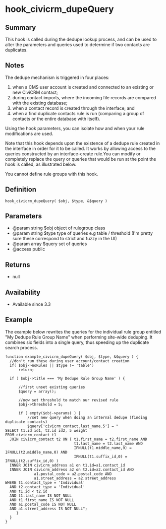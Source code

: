 # hook_civicrm_dupeQuery

## Summary

This hook is called during the dedupe lookup process, and can be used to
alter the parameters and queries used to determine if two contacts are
duplicates.

## Notes

The dedupe mechanism is triggered in four places:

1.  when a CMS user account is created and connected to an existing or
    new CiviCRM contact;
2.  during contact imports, where the incoming file records are compared
    with the existing database;
3.  when a contact record is created through the interface; and
4.  when a find duplicate contacts rule is run (comparing a group of
    contacts or the entire database with itself).

Using the hook parameters, you can isolate how and when your rule
modifications are used.

Note that this hook depends upon the existence of a dedupe rule created
in the interface in order for it to be called. It works by allowing
access to the queries constructed by an interface-create rule.You can
modify or completely replace the query or queries that would be run at
the point the hook is called, as illustrated below.

You cannot define rule groups with this hook.

## Definition

    hook_civicrm_dupeQuery( $obj, $type, &$query )

## Parameters

-   @param string $obj object of rulegroup class
-   @param string $type type of queries e.g table / threshold (I'm
    pretty sure these correspond to strict and fuzzy in the UI)
-   @param array  $query set of queries
-   @access public

## Returns

-   null

## Availability

-   Available since 3.3

## Example

The example below rewrites the queries for the individual rule group
entitled "My Dedupe Rule Group Name" when performing site-wide deduping.
It combines six fields into a single query, thus speeding up the
duplicate search process.

    function example_civicrm_dupeQuery( $obj, $type, &$query ) {
      //don't run these during user account/contact creation
      if( $obj->noRules || $type != 'table')
          return;

      if ( $obj->title === 'My Dedupe Rule Group Name' ) {

          //first unset existing queries
          $query = array();

          //now set threshold to match our revised rule
          $obj->threshold = 5;

          if ( empty($obj->params) ) {
              //set new query when doing an internal dedupe (finding duplicate contacts)
              $query['civicrm_contact.last_name.5'] = "
    SELECT t1.id id1, t2.id id2, 5 weight
    FROM civicrm_contact t1
      JOIN civicrm_contact t2 ON ( t1.first_name = t2.first_name AND
                                   t1.last_name = t2.last_name AND
                                   IFNULL(t1.middle_name,0) = IFNULL(t2.middle_name,0) AND
                                   IFNULL(t1.suffix_id,0) = IFNULL(t2.suffix_id,0) )
      INNER JOIN civicrm_address a1 on t1.id=a1.contact_id
      INNER JOIN civicrm_address a2 on t2.id=a2.contact_id AND
                 a1.postal_code = a2.postal_code AND
                 a1.street_address = a2.street_address
    WHERE t1.contact_type = 'Individual'
      AND t2.contact_type = 'Individual'
      AND t1.id < t2.id
      AND t1.last_name IS NOT NULL
      AND t1.first_name IS NOT NULL
      AND a1.postal_code IS NOT NULL
      AND a1.street_address IS NOT NULL";
         }
      }
    }
